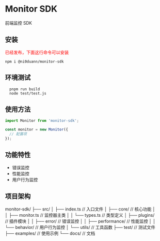 # Monitor SDK

前端监控 SDK

## 安装
<font color="red"> 已经发布，下面这行命令可以安装 </font>

```npm i @ni0duann/monitor-sdk ```

## 环境测试
```
  pnpm run build
  node test/test.js
```

## 使用方法
```typescript jacscript
import Monitor from 'monitor-sdk';

const monitor = new Monitor({
  // 配置项
});
```

## 功能特性
- 错误监控
- 性能监控
- 用户行为监控

## 项目架构
monitor-sdk/
├── src/
│   ├── index.ts              // 入口文件
│   ├── core/                 // 核心功能
│   │   ├── monitor.ts       // 监控器主类
│   │   └── types.ts         // 类型定义
│   ├── plugins/             // 插件模块
│   │   ├── error/          // 错误监控
│   │   ├── performance/    // 性能监控
│   │   └── behavior/       // 用户行为监控
│   └── utils/              // 工具函数
├── test/                   // 测试文件
├── examples/               // 使用示例
└── docs/                  // 文档
